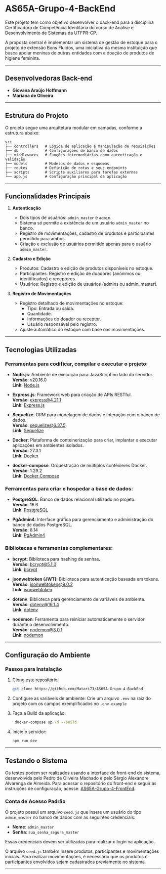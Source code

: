 # AS65A-Grupo-4-BackEnd
Este projeto tem como objetivo desenvolver o back-end para a disciplina Certificadora de Competência Identitária do curso de Análise e Desenvolvimento de Sistemas da UTFPR-CP.

A proposta central é implementar um sistema de gestão de estoque para o projeto de extensão Bons Fluidos, uma iniciativa da mesma instituição que busca apoiar meninas de outras entidades com a doação de produtos de higiene feminina.


--- 

## Desenvolvedoras Back-end

- **Giovana Araújo Hoffmann**
- **Mariana de Oliveira**

---

## Estrutura do Projeto

O projeto segue uma arquitetura modular em camadas, conforme a estrutura abaixo:

```
src
├── controllers   # Lógica de aplicação e manipulação de requisições
├── db            # Configurações de banco de dados
├── middlewares   # Funções intermediárias como autenticação e validação
├── models        # Modelos de dados e esquemas
├── routes        # Definição de rotas e seus endpoints
├── scripts       # Scripts auxiliares para tarefas externas
└── app.js        # Configuração principal da aplicação
```

---

## Funcionalidades Principais

1. **Autenticação**
    
    - Dois tipos de usuários: `admin_master` e `admin`.
    - Sistema só permite a existência de um usuário `admin_master` no banco.
    - Registro de movimentações, cadastro de produtos e participantes permitido para ambos.
    - Criação e exclusão de usuários permitido apenas para o usuário `admin_master`.
    
2. **Cadastro e Edição**
    
    - Produtos: Cadastro e edição de produtos disponíveis no estoque.
    - Participantes: Registro e edição de doadores (anônimos ou identificados) e receptores.
    - Usuários: Registro e edição de usuários (admins ou admin_master).
    
1. **Registro de Movimentações**
    
    - Registro detalhado de movimentações no estoque:
        - Tipo: Entrada ou saída.
        - Quantidade.
        - Informações do doador ou receptor.
        - Usuário responsável pelo registro.
    - Ajuste automático do estoque com base nas movimentações.

---

## Tecnologias Utilizadas
### Ferramentas para codificar, compilar e executar o projeto:

- **Node.js**: Ambiente de execução para JavaScript no lado do servidor.  
    **Versão**: v20.16.0  
    **Link**: [Node.js](https://nodejs.org/)
    
- **Express.js**: Framework web para criação de APIs RESTful.  
    **Versão**: express@4.21.1  
    **Link**: [Express.js](https://expressjs.com/)
    
- **Sequelize**: ORM para modelagem de dados e interação com o banco de dados.  
    **Versão**: sequelize@6.37.5  
    **Link**: [Sequelize](https://sequelize.org/)
    
- **Docker**: Plataforma de conteinerização para criar, implantar e executar aplicações em ambientes isolados.  
    **Versão**: 27.3.1  
    **Link**: [Docker](https://www.docker.com/)
    
- **docker-compose**: Orquestração de múltiplos contêineres Docker.  
    **Versão**: 1.29.2  
    **Link**: [Docker Compose](https://docs.docker.com/compose/)
    

### Ferramentas para criar e hospedar a base de dados:

- **PostgreSQL**: Banco de dados relacional utilizado no projeto.  
    **Versão**: 16.6  
    **Link**: [PostgreSQL](https://www.postgresql.org/)
    
- **PgAdmin4**: Interface gráfica para gerenciamento e administração do banco de dados PostgreSQL.  
    **Versão**: 8.14  
    **Link**: [PgAdmin4](https://www.pgadmin.org/)
    

### Bibliotecas e ferramentas complementares:

- **bcrypt**: Biblioteca para hashing de senhas.  
    **Versão**: bcrypt@5.1.0  
    **Link**: [bcrypt](https://www.npmjs.com/package/bcrypt)
    
- **jsonwebtoken (JWT)**: Biblioteca para autenticação baseada em tokens.  
    **Versão**: jsonwebtoken@9.0.2  
    **Link**: [jsonwebtoken](https://www.npmjs.com/package/jsonwebtoken)
    
- **dotenv**: Biblioteca para gerenciamento de variáveis de ambiente.  
    **Versão**: dotenv@16.1.4  
    **Link**: [dotenv](https://www.npmjs.com/package/dotenv)
    
- **nodemon**: Ferramenta para reiniciar automaticamente o servidor durante o desenvolvimento.  
    **Versão**: nodemon@3.0.1  
    **Link**: [nodemon](https://www.npmjs.com/package/nodemon)
    
---

## Configuração do Ambiente

### Passos para Instalação

1. Clone este repositório:
   ```bash
   git clone https://github.com/Matari73/AS65A-Grupo-4-BackEnd
   ```

2. Configure as variáveis de ambiente:
   Crie um arquivo `.env` na raiz do projeto com os campos exemplificados no `.env-example`
   
3. Faça a Build da aplicação:
   ```bash
    docker-compose up -d --build
   ```

4. Inicie o servidor:
   ```bash
   npm run dev
   ```

---

## Testando o Sistema

Os testes podem ser realizados usando a interface do front-end do sistema, desenvolvida pelo Pedro de Oliveira Machado e pelo Sérgio Alexandre Alvarenga de Almeida. Para acessar o repositório do front-end e seguir as instruções de configuração, acesse: [AS65A-Grupo-4-FrontEnd](https://github.com/Serg-Ale/AS65A-Grupo-4-FrontEnd).

### Conta de Acesso Padrão

O projeto possui um arquivo `seed.js` que insere um usuário do tipo `admin_master` no banco de dados com as seguintes credenciais:

- **Nome**: `admin_master`
- **Senha**: `sua_senha_segura_master`

Essas credenciais devem ser utilizadas para realizar o login na aplicação.

O arquivo `seed.js` também insere produtos, participantes e movimentações iniciais. Para realizar movimentações, é necessário que os produtos e participantes envolvidos sejam cadastrados previamente no sistema.

---
